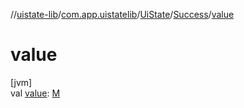 //[uistate-lib](../../../../index.md)/[com.app.uistatelib](../../index.md)/[UiState](../index.md)/[Success](index.md)/[value](value.md)

# value

[jvm]\
val [value](value.md): [M](index.md)
